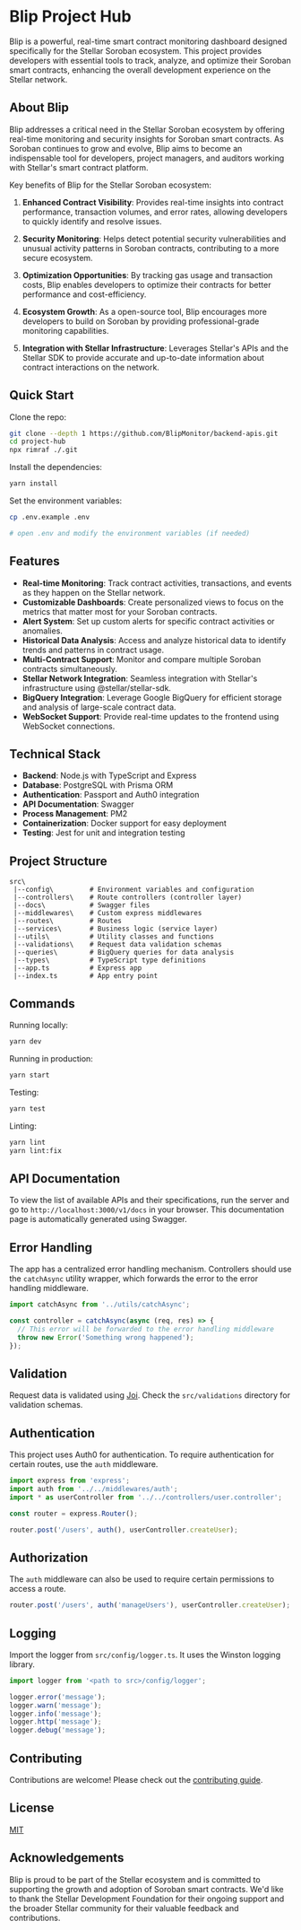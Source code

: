 # Blip Project Hub

Blip is a powerful, real-time smart contract monitoring dashboard designed specifically for the Stellar Soroban ecosystem. This project provides developers with essential tools to track, analyze, and optimize their Soroban smart contracts, enhancing the overall development experience on the Stellar network.

## About Blip

Blip addresses a critical need in the Stellar Soroban ecosystem by offering real-time monitoring and security insights for Soroban smart contracts. As Soroban continues to grow and evolve, Blip aims to become an indispensable tool for developers, project managers, and auditors working with Stellar's smart contract platform.

Key benefits of Blip for the Stellar Soroban ecosystem:

1. **Enhanced Contract Visibility**: Provides real-time insights into contract performance, transaction volumes, and error rates, allowing developers to quickly identify and resolve issues.

2. **Security Monitoring**: Helps detect potential security vulnerabilities and unusual activity patterns in Soroban contracts, contributing to a more secure ecosystem.

3. **Optimization Opportunities**: By tracking gas usage and transaction costs, Blip enables developers to optimize their contracts for better performance and cost-efficiency.

4. **Ecosystem Growth**: As a open-source tool, Blip encourages more developers to build on Soroban by providing professional-grade monitoring capabilities.

5. **Integration with Stellar Infrastructure**: Leverages Stellar's APIs and the Stellar SDK to provide accurate and up-to-date information about contract interactions on the network.

## Quick Start

Clone the repo:

```bash
git clone --depth 1 https://github.com/BlipMonitor/backend-apis.git
cd project-hub
npx rimraf ./.git
```

Install the dependencies:

```bash
yarn install
```

Set the environment variables:

```bash
cp .env.example .env

# open .env and modify the environment variables (if needed)
```

## Features

- **Real-time Monitoring**: Track contract activities, transactions, and events as they happen on the Stellar network.
- **Customizable Dashboards**: Create personalized views to focus on the metrics that matter most for your Soroban contracts.
- **Alert System**: Set up custom alerts for specific contract activities or anomalies.
- **Historical Data Analysis**: Access and analyze historical data to identify trends and patterns in contract usage.
- **Multi-Contract Support**: Monitor and compare multiple Soroban contracts simultaneously.
- **Stellar Network Integration**: Seamless integration with Stellar's infrastructure using @stellar/stellar-sdk.
- **BigQuery Integration**: Leverage Google BigQuery for efficient storage and analysis of large-scale contract data.
- **WebSocket Support**: Provide real-time updates to the frontend using WebSocket connections.

## Technical Stack

- **Backend**: Node.js with TypeScript and Express
- **Database**: PostgreSQL with Prisma ORM
- **Authentication**: Passport and Auth0 integration
- **API Documentation**: Swagger
- **Process Management**: PM2
- **Containerization**: Docker support for easy deployment
- **Testing**: Jest for unit and integration testing

## Project Structure

```
src\
 |--config\         # Environment variables and configuration
 |--controllers\    # Route controllers (controller layer)
 |--docs\           # Swagger files
 |--middlewares\    # Custom express middlewares
 |--routes\         # Routes
 |--services\       # Business logic (service layer)
 |--utils\          # Utility classes and functions
 |--validations\    # Request data validation schemas
 |--queries\        # BigQuery queries for data analysis
 |--types\          # TypeScript type definitions
 |--app.ts          # Express app
 |--index.ts        # App entry point
```

## Commands

Running locally:

```bash
yarn dev
```

Running in production:

```bash
yarn start
```

Testing:

```bash
yarn test
```

Linting:

```bash
yarn lint
yarn lint:fix
```

## API Documentation

To view the list of available APIs and their specifications, run the server and go to `http://localhost:3000/v1/docs` in your browser. This documentation page is automatically generated using Swagger.

## Error Handling

The app has a centralized error handling mechanism. Controllers should use the `catchAsync` utility wrapper, which forwards the error to the error handling middleware.

```typescript
import catchAsync from '../utils/catchAsync';

const controller = catchAsync(async (req, res) => {
  // This error will be forwarded to the error handling middleware
  throw new Error('Something wrong happened');
});
```

## Validation

Request data is validated using [Joi](https://joi.dev/). Check the `src/validations` directory for validation schemas.

## Authentication

This project uses Auth0 for authentication. To require authentication for certain routes, use the `auth` middleware.

```typescript
import express from 'express';
import auth from '../../middlewares/auth';
import * as userController from '../../controllers/user.controller';

const router = express.Router();

router.post('/users', auth(), userController.createUser);
```

## Authorization

The `auth` middleware can also be used to require certain permissions to access a route.

```typescript
router.post('/users', auth('manageUsers'), userController.createUser);
```

## Logging

Import the logger from `src/config/logger.ts`. It uses the Winston logging library.

```typescript
import logger from '<path to src>/config/logger';

logger.error('message');
logger.warn('message');
logger.info('message');
logger.http('message');
logger.debug('message');
```

## Contributing

Contributions are welcome! Please check out the [contributing guide](CONTRIBUTING.md).

## License

[MIT](LICENSE)

## Acknowledgements

Blip is proud to be part of the Stellar ecosystem and is committed to supporting the growth and adoption of Soroban smart contracts. We'd like to thank the Stellar Development Foundation for their ongoing support and the broader Stellar community for their valuable feedback and contributions.
